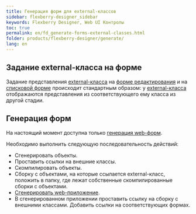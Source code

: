```yaml
---
title: Генерация форм для external-классов
sidebar: flexberry-designer_sidebar
keywords: Flexberry Designer, Web UI Контролы
toc: true
permalink: en/fd_generate-forms-external-classes.html
folder: products/flexberry-designer/generate/
lang: en
---
```


## Задание external-класса на форме

Задание представления [external-класса](fd_external-classes.html) на [форме редактирования](fd_editform.html) и на [списковой форме](fd_listform.html) происходит стандартным образом: у [external-класса](fd_external-classes.html) отображаются представления из соответствующего ему класса из другой стадии.

## Генерация форм

На настоящий момент доступна только [генерация web-форм](fa_flexberry-asp-net-form-generation.html).

Необходимо выполнить следующую последовательность действий:

* Сгенерировать объекты.
* Проставить ссылки на внешние классы.
* Скомпилировать объекты.
* Сборку с объектами, на которые ссылается external-класс, положить в папку, где лежат собственные скомпилированные сборки с объектами.
* [Сгенерировать web-приложение](fa_asp-net-generator.html).
* В сгенерированном приложении проставить ссылку на сборку с внешними классами. Добавить ссылки на соответствующих формах. 

